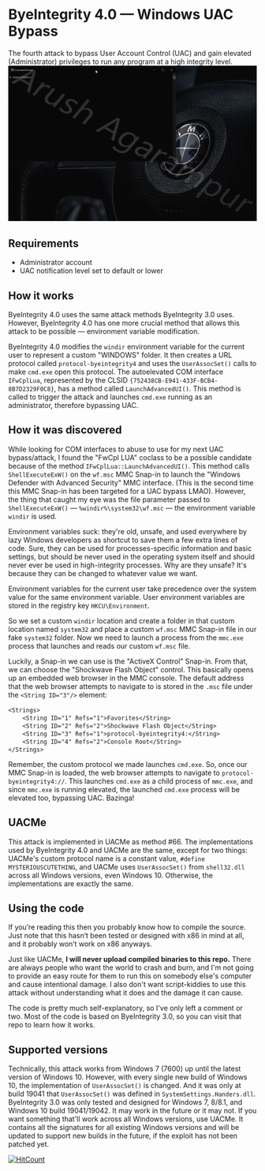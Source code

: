 # ByeIntegrity 4.0 — Windows UAC Bypass
The fourth attack to bypass User Account Control (UAC) and gain elevated (Administrator) privileges to run any program at a high integrity level.
![](example.gif)

## Requirements
- Administrator account
- UAC notification level set to default or lower

## How it works
ByeIntegrity 4.0 uses the same attack methods ByeIntegrity 3.0 uses. However, ByeIntegrity 4.0 has one more crucial method that allows this attack to be possible — environment variable modification.

ByeIntegrity 4.0 modifies the `windir` environment variable for the current user to represent a custom "WINDOWS" folder. It then creates a URL protocol called `protocol-byeintegrity4` and uses the `UserAssocSet()` calls to make `cmd.exe` open this protocol. The autoelevated COM interface `IFwCplLua`, represented by the CLSID `{752438CB-E941-433F-BCB4-8B7D2329F0C8}`, has a method called `LaunchAdvancedUI()`. This method is called to trigger the attack and launches `cmd.exe` running as an administrator, therefore bypassing UAC.

## How it was discovered
While looking for COM interfaces to abuse to use for my next UAC bypass/attack, I found the "FwCpl LUA" coclass to be a possible candidate because of the method `IFwCplLua::LaunchAdvancedUI()`. This method calls `ShellExecuteExW()` on the `wf.msc` MMC Snap-in to launch the "Windows Defender with Advanced Security" MMC interface. (This is the second time this MMC Snap-in has been targeted for a UAC bypass LMAO). However, the thing that caught my eye was the file parameter passed to `ShellExecuteExW()` — `%windir%\system32\wf.msc` — the environment variable `windir` is used.

Environment variables suck: they're old, unsafe, and used everywhere by lazy Windows developers as shortcut to save them a few extra lines of code. Sure, they can be used for processes-specific information and basic settings, but should be never used in the operating system itself and should never ever be used in high-integrity processes. Why are they unsafe? It's because they can be changed to whatever value we want.

Environment variables for the current user take precedence over the system value for the same environment variable. User environment variables are stored in the registry key `HKCU\Environment`.

So we set a custom `windir` location and create a folder in that custom location named `system32` and place a custom `wf.msc` MMC Snap-in file in our fake `system32` folder. Now we need to launch a process from the `mmc.exe` process that launches and reads our custom `wf.msc` file.

Luckily, a Snap-in we can use is the "ActiveX Control" Snap-in. From that, we can choose the "Shockwave Flash Object" control. This basically opens up an embedded web browser in the MMC console. The default address that the web browser attempts to navigate to is stored in the `.msc` file under the `<String ID="3"/>` element:
```
<Strings>  
	<String ID="1" Refs="1">Favorites</String>  
	<String ID="2" Refs="2">Shockwave Flash Object</String>  
	<String ID="3" Refs="1">protocol-byeintegrity4:</String>  
	<String ID="4" Refs="2">Console Root</String>  
</Strings>
```
Remember, the custom protocol we made launches `cmd.exe`. So, once our MMC Snap-in is loaded, the web browser attempts to navigate to `protocol-byeintegrity4://`. This launches `cmd.exe` as a child process of `mmc.exe`, and since `mmc.exe` is running elevated, the launched `cmd.exe` process will be elevated too, bypassing UAC. Bazinga!

## UACMe
This attack is implemented in UACMe as method #66. The implementations used by ByeIntegrity 4.0 and UACMe are the same, except for two things: UACMe's custom protocol name is a constant value, `#define MYSTERIOUSCUTETHING`, and UACMe uses `UserAssocSet()` from `shell32.dll` across all Windows versions, even Windows 10. Otherwise, the implementations are exactly the same.

## Using the code
If you’re reading this then you probably know how to compile the source. Just note that this hasn’t been tested or designed with x86 in mind at all, and it probably won’t work on x86 anyways.

Just like UACMe, **I will never upload compiled binaries to this repo.** There are always people who want the world to crash and burn, and I'm not going to provide an easy route for them to run this on somebody else's computer and cause intentional damage. I also don't want script-kiddies to use this attack without understanding what it does and the damage it can cause.

The code is pretty much self-explanatory, so I've only left a comment or two. Most of the code is based on ByeIntegrity 3.0, so you can visit that repo to learn how it works.

## Supported versions
Technically, this attack works from Windows 7 (7600) up until the latest version of Windows 10. However, with every single new build of Windows 10, the implementation of `UserAssocSet()` is changed. And it was only at build 19041 that `UserAssocSet()` was defined in `SystemSettings.Handers.dll`. ByeIntegrity 3.0 was only tested and designed for Windows 7, 8/8.1, and Windows 10 build 19041/19042. It may work in the future or it may not. If you want something that'll work across all Windows versions, use UACMe. It contains all the signatures for all existing Windows versions and will be updated to support new builds in the future, if the exploit has not been patched yet.

[![HitCount](http://hits.dwyl.com/AzAgarampur/byeintegrity4-uac.svg)](http://hits.dwyl.com/AzAgarampur/byeintegrity4-uac)

